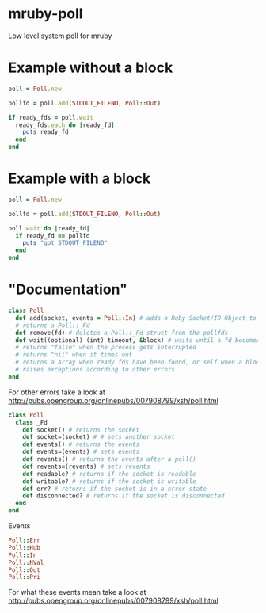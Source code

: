 # mruby-poll
Low level system poll for mruby

Example without a block
=======================

```ruby
poll = Poll.new

pollfd = poll.add(STDOUT_FILENO, Poll::Out)

if ready_fds = poll.wait
  ready_fds.each do |ready_fd|
    puts ready_fd
  end
end
```

Example with a block
====================
```ruby
poll = Poll.new

pollfd = poll.add(STDOUT_FILENO, Poll::Out)

poll.wait do |ready_fd|
  if ready_fd == pollfd
    puts "got STDOUT_FILENO"
  end
end
```

"Documentation"
=============

```ruby
class Poll
  def add(socket, events = Poll::In) # adds a Ruby Socket/IO Object to the pollfds
  # returns a Poll::_Fd
  def remove(fd) # deletes a Poll::_Fd struct from the pollfds
  def wait((optional) (int) timeout, &block) # waits until a fd becomes ready, its using the poll function from <poll.h>
  # returns "false" when the process gets interrupted
  # returns "nil" when it times out
  # returns a array when ready fds have been found, or self when a block is passed
  # raises exceptions according to other errors
end
```

For other errors take a look at http://pubs.opengroup.org/onlinepubs/007908799/xsh/poll.html


```ruby
class Poll
  class _Fd
    def socket() # returns the socket
    def socket=(socket) # # sets another socket
    def events() # returns the events
    def events=(events) # sets events
    def revents() # returns the events after a poll()
    def revents=(revents) # sets revents
    def readable? # returns if the socket is readable
    def writable? # returns if the socket is writable
    def err? # returns if the socket is in a error state
    def disconnected? # returns if the socket is disconnected
  end
end
```

Events

```ruby
Poll::Err
Poll::Hub
Poll::In
Poll::NVal
Poll::Out
Poll::Pri
```

For what these events mean take a look at http://pubs.opengroup.org/onlinepubs/007908799/xsh/poll.html
